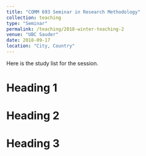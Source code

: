 ```yaml
---
title: "COMM 693 Seminar in Research Methodology"
collection: teaching
type: "Seminar"
permalink: /teaching/2018-winter-teaching-2
venue: "UBC Sauder"
date: 2018-09-17
location: "City, Country"
---
```


Here is the study list for the session.

Heading 1
======

Heading 2
======

Heading 3
======

